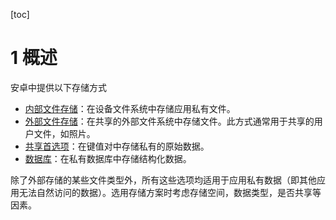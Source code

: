 [toc]

# 1 概述

安卓中提供以下存储方式

- [内部文件存储](https://developer.android.com/guide/topics/data/data-storage?hl=zh_cn#filesInternal)：在设备文件系统中存储应用私有文件。
- [外部文件存储](https://developer.android.com/guide/topics/data/data-storage?hl=zh_cn#filesExternal)：在共享的外部文件系统中存储文件。此方式通常用于共享的用户文件，如照片。
- [共享首选项](https://developer.android.com/guide/topics/data/data-storage?hl=zh_cn#pref)：在键值对中存储私有的原始数据。
- [数据库](https://developer.android.com/guide/topics/data/data-storage?hl=zh_cn#db)：在私有数据库中存储结构化数据。

除了外部存储的某些文件类型外，所有这些选项均适用于应用私有数据（即其他应用无法自然访问的数据）。选用存储方案时考虑存储空间，数据类型，是否共享等因素。

